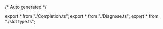 /*	Auto generated	*/

export * from "./Completion.ts";
export * from "./Diagnose.ts";
export * from "./slot type.ts";